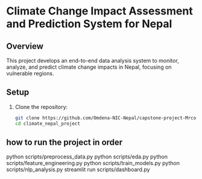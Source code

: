 # Climate Change Impact Assessment and Prediction System for Nepal

## Overview
This project develops an end-to-end data analysis system to monitor, analyze, and predict climate change impacts in Nepal, focusing on vulnerable regions.

## Setup
1. Clone the repository:
   ```bash
   git clone https://github.com/Omdena-NIC-Nepal/capstone-project-Mrcoderv.git
   cd climate_nepal_project

## how to run the project in order 
python scripts/preprocess_data.py
python scripts/eda.py
python scripts/feature_engineering.py
python scripts/train_models.py
python scripts/nlp_analysis.py
streamlit run scripts/dashboard.py